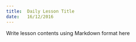 ```yaml
---
title:  Daily Lesson Title
date:   16/12/2016
---
```


Write lesson contents using Markdown format here